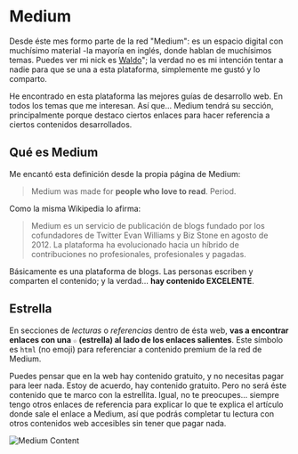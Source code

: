 # Medium

Desde éste mes formo parte de la red "Medium": es un espacio digital con muchísimo material -la mayoría en inglés, donde hablan de muchísimos temas. Puedes ver mi nick es [Waldo](https://medium.com/@walddo)"; la verdad no es mi intención tentar a nadie para que se una a esta plataforma, simplemente me gustó y lo comparto.  

He encontrado en esta plataforma las mejores guías de desarrollo web. En todos los temas que me interesan. Así que... Medium tendrá su sección, principalmente porque destaco ciertos enlaces para hacer referencia a ciertos contenidos desarrollados.

## Qué es Medium

Me encantó esta definición desde la propia página de Medium:

>Medium was made for **people who love to read**. Period.

Como la misma Wikipedia lo afirma: 
>Medium es un servicio de publicación de blogs fundado por los cofundadores de Twitter Evan Williams y Biz Stone en agosto de 2012. La plataforma ha evolucionado hacia un híbrido de contribuciones no profesionales, profesionales y pagadas. 

Básicamente es una plataforma de blogs. Las personas escriben y comparten el contenido; y la verdad... **hay contenido EXCELENTE**.

## Estrella

En secciones de _lecturas_ o _referencias_ dentro de ésta web, **vas a encontrar enlaces con una `☆` (estrella) al lado de los enlaces salientes**. Este símbolo es `html` (no emoji) para referenciar a contenido premium de la red de Medium. 

Puedes pensar que en la web hay contenido gratuito, y no necesitas pagar para leer nada. Estoy de acuerdo, hay contenido gratuito. Pero no será éste contenido que te marco con la estrellita. Igual, no te preocupes... siempre tengo otros enlaces de referencia para explicar lo que te explica el artículo donde sale el enlace a Medium, así que podrás completar tu lectura con otros contenidos web accesibles sin tener que pagar nada.

![Medium Content](https://cdn-images-1.medium.com/max/500/1*SSh2lotzr463YjvAk6_0KQ.gif)

